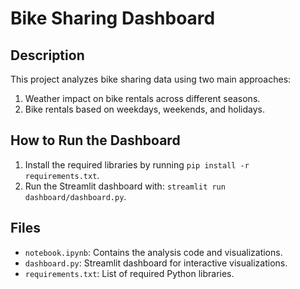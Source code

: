 # Bike Sharing Dashboard

## Description
This project analyzes bike sharing data using two main approaches:
1. Weather impact on bike rentals across different seasons.
2. Bike rentals based on weekdays, weekends, and holidays.

## How to Run the Dashboard
1. Install the required libraries by running `pip install -r requirements.txt`.
2. Run the Streamlit dashboard with: `streamlit run dashboard/dashboard.py`.

## Files
- `notebook.ipynb`: Contains the analysis code and visualizations.
- `dashboard.py`: Streamlit dashboard for interactive visualizations.
- `requirements.txt`: List of required Python libraries.